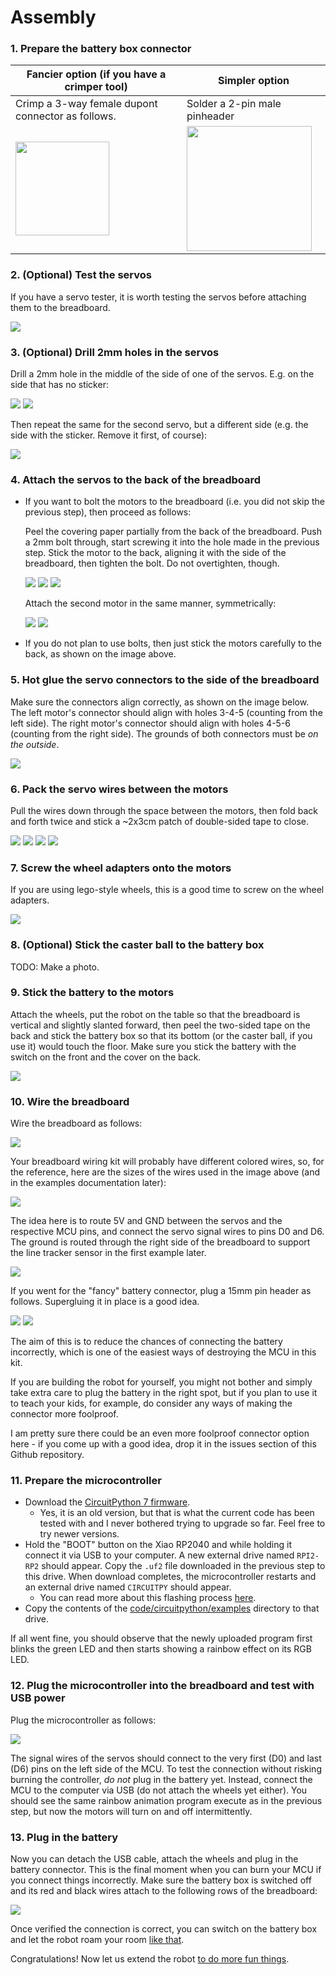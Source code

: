 # Assembly

### 1. Prepare the battery box connector

| **Fancier option** (if you have a crimper tool)         | **Simpler option**                                      |
| ------------------------------------------------------- | ------------------------------------------------------- |
| Crimp a 3-way female dupont connector as follows.       | Solder a 2-pin male pinheader                           |
| <img src="img/assembly-battery-pins-1.jpg" width="150"> | <img src="img/assembly-battery-pins-2.jpg" width="200"> |

### 2. (Optional) Test the servos

If you have a servo tester, it is worth testing the servos before attaching them to the breadboard.

![](img/assembly-servo-test-1.jpg) 

### 3. (Optional) Drill 2mm holes in the servos

Drill a 2mm hole in the middle of the side of one of the servos. E.g. on the side that has no sticker:

![](img/assembly-servo-1.jpg)
![](img/assembly-servo-2.jpg)

Then repeat the same for the second servo, but a different side (e.g. the side with the sticker. Remove it first, of course):

![](img/assembly-servo-3.jpg)

### 4. Attach the servos to the back of the breadboard

* If you want to bolt the motors to the breadboard (i.e. you did not skip the previous step), then proceed as follows:

  Peel the covering paper partially from the back of the breadboard. Push a 2mm bolt through, start screwing it into the hole made in the previous step. Stick the motor to the back, aligning it with the side of the breadboard, then tighten the bolt. Do not overtighten, though.

  ![](img/assembly-servo-stick-1.jpg)
  ![](img/assembly-servo-stick-2.jpg)
  ![](img/assembly-servo-stick-3.jpg)

  Attach the second motor in the same manner, symmetrically:

  ![](img/assembly-servo-stick-4.jpg)
  ![](img/assembly-servo-stick-5.jpg)

* If you do not plan to use bolts, then just stick the motors carefully to the back, as shown on the image above.

### 5. Hot glue the servo connectors to the side of the breadboard

Make sure the connectors align correctly, as shown on the image below. The left motor's connector should align with holes 3-4-5 (counting from the left side). The right motor's connector should align with holes 4-5-6 (counting from the right side). The grounds of both connectors must be *on the outside*.

![](img/assembly-servo-glue-1.jpg)

### 6. Pack the servo wires between the motors

Pull the wires down through the space between the motors, then fold back and forth twice and stick a ~2x3cm patch of double-sided tape to close.

![](img/assembly-wire-1.jpg)
![](img/assembly-wire-2.jpg)
![](img/assembly-wire-3.jpg)
![](img/assembly-wire-4.jpg)

### 7. Screw the wheel adapters onto the motors

If you are using lego-style wheels, this is a good time to screw on the wheel adapters.

![](img/assembly-wheel-adapter-1.jpg)

### 8. (Optional) Stick the caster ball to the battery box

TODO: Make a photo.

### 9. Stick the battery to the motors

Attach the wheels, put the robot on the table so that the breadboard is vertical and slightly slanted forward, then peel the two-sided tape on the back and stick the battery box so that its bottom (or the caster ball, if you use it) would touch the floor. Make sure you stick the battery with the switch on the front and the cover on the back.

![](img/assembly-battery-stick-1.jpg)

### 10. Wire the breadboard

Wire the breadboard as follows:

![](img/assembly-prewiring-1.jpg)

Your breadboard wiring kit will probably have different colored wires, so, for the reference, here are the sizes of the wires used in the image above (and in the examples documentation later):

![](img/assembly-prewiring-5.jpg)

The idea here is to route 5V and GND between the servos and the respective MCU pins, and connect the servo signal wires to pins D0 and D6. The ground is routed through the right side of the breadboard to support the line tracker sensor in the first example later.

![](img/assembly-prewiring-2.jpg)

If you went for the "fancy" battery connector, plug a 15mm pin header as follows. Supergluing it in place is a good idea.

![](img/assembly-prewiring-3.jpg)
![](img/assembly-prewiring-4.jpg)

The aim of this is to reduce the chances of connecting the battery incorrectly, which is one of the easiest ways of destroying the MCU in this kit.

If you are building the robot for yourself, you might not bother and simply take extra care to plug the battery in the right spot, but if you plan to use it to teach your kids, for example, do consider any ways of making the connector more foolproof.

I am pretty sure there could be an even more foolproof connector option here - if you come up with a good idea, drop it in the issues section of this Github repository.

### 11. Prepare the microcontroller

* Download the [CircuitPython 7 firmware](https://adafruit-circuit-python.s3.amazonaws.com/bin/seeeduino_xiao_rp2040/en_GB/adafruit-circuitpython-seeeduino_xiao_rp2040-en_GB-7.3.3.uf2).
    * Yes, it is an old version, but that is what the current code has been tested with and I never bothered trying to upgrade so far. Feel free to try newer versions.
* Hold the "BOOT" button on the Xiao RP2040 and while holding it connect it via USB to your computer. A new external drive named `RPI2-RP2` should appear. Copy the `.uf2` file downloaded in the previous step to this drive. When download completes, the microcontroller restarts and an external drive named `CIRCUITPY` should appear.
  * You can read more about this flashing process [here](https://wiki.seeedstudio.com/XIAO-RP2040-with-CircuitPython/).
* Copy the contents of the [code/circuitpython/examples](https://github.com/konstantint/BreadboardBot/tree/main/code/circuitpython/examples) directory to that drive.

If all went fine, you should observe that the newly uploaded program first blinks the green LED and then starts showing a rainbow effect on its RGB LED.

### 12. Plug the microcontroller into the breadboard and test with USB power

Plug the microcontroller as follows:

![](img/assembly-plugmcu-1.jpg)

The signal wires of the servos should connect to the very first (D0) and last (D6) pins on the left side of the MCU. To test the connection without risking burning the controller, *do not* plug in the battery yet. Instead, connect the MCU to the computer via USB (do not attach the wheels yet either). You should see the same rainbow animation program execute as in the previous step, but now the motors will turn on and off intermittently.

### 13. Plug in the battery

Now you can detach the USB cable, attach the wheels and plug in the battery connector. This is the final moment when you can burn your MCU if you connect things incorrectly. Make sure the battery box is switched off and its red and black wires attach to the following rows of the breadboard:

![](img/assembly-plugbattery-1.jpg)

Once verified the connection is correct, you can switch on the battery box and let the robot roam your room [like that](https://www.youtube.com/watch?v=gX162mp3CMo).

Congratulations! Now let us extend the robot [to do more fun things](examples.md).
